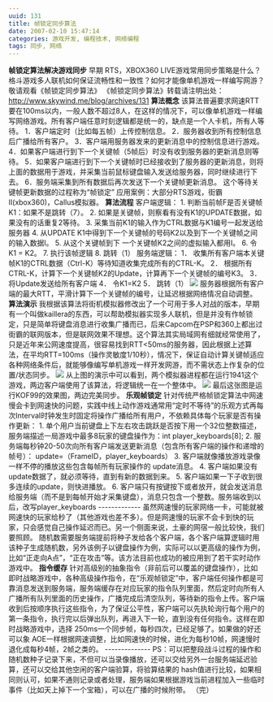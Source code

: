 ```yaml
---
uuid: 131
title: 帧锁定同步算法
date: 2007-02-10 15:47:14
categories: 游戏开发, 编程技术, 网络编程
tags: 同步, 网络
---
```

**帧锁定算法解决游戏同步** 早期 RTS，XBOX360 LIVE游戏常用同步策略是什么？格斗游戏多人联机如何保证流畅性和一致性？如何才能像单机游戏一样编写网游？敬请观看《帧锁定同步算法》 《帧锁定同步算法》转载请注明出处：<http://www.skywind.me/blog/archives/131> **算法概念** 该算法普遍要求网速RTT要在100ms以内，一般人数不超过8人，在这样的情况下，可以像单机游戏一样编写网络游戏。所有客户端任意时刻逻辑都是统一的，缺点是一个人卡机，所有人等待。 1．客户端定时（比如每五帧）上传控制信息。 2．服务器收到所有控制信息后广播给所有客户。 3．客户端用服务器发来的更新消息中的控制信息进行游戏。 4．如果客户端进行到下一个关键帧（5帧后）时没有收到服务器的更新消息则等待。 5．如果客户端进行到下一个关键帧时已经接收到了服务器的更新消息，则将上面的数据用于游戏，并采集当前鼠标键盘输入发送给服务器，同时继续进行下去。 6．服务端采集到所有数据后再次发送下一个关键帧更新消息。 这个等待关键帧更新数据的过程称为“帧锁定” 应用案例：大部分RTS游戏，街霸II(xbox360)，Callus模拟器。 **算法流程** 客户端逻辑： 1\. 判断当前帧F是否关键帧K1：如果不是跳转（7）。 2\. 如果是关键帧，则察看有没有K1的UPDATE数据，如果没有的话重复2等待。 3\. 采集当前K1的输入作为CTRL数据与K1编号一起发送给服务器 4\. 从UPDATE K1中得到下一个关键帧的号码K2以及到下一个关键帧之间的输入数据I。 5\. 从这个关键帧到下 一个关键帧K2之间的虚拟输入都用I。 6\. 令K1 = K2。 7\. 执行该帧逻辑 8\. 跳转（1） 服务端逻辑： 1． 收集所有客户端本关键帧K1的CTRL数据（Ctrl-K）等待知道收集完成所有的CTRL-K。 2． 根据所有CTRL-K，计算下一个关键帧K2的Update，计算再下一个关键帧的编号K3。 3． 将Update发送给所有客户端 4． 令K1=K2 5． 跳转（1） ![](https://skywind3000.github.io/images/blog/wp-content/2011/04/framelock1.png) 服务器根据所有客户端的最大RTT，平滑计算下一个关键帧的编号，让延迟根据网络情况自动调整。 **算法演示** 我根据该算法将街机模拟器修改出了一个可用于多人对战的版本，早期有一个叫做kaillera的东西，可以帮助模拟器实现多人联机，但是并没有作帧锁定，只是简单将键盘消息进行收集广播而已，后来Capcom在PSP和360上都出过街霸的联网版本，但是联网效果不理想。这个算法其实局域网有细就经常使用了，只是近年来公网速度提高，很容易找到RTT<50ms的服务器，因此根据上述算法，在平均RTT=100ms（操作灵敏度1/10秒），情况下，保证自动计算关键帧适应各种网络条件后，就能够像编写单机游戏一样开发网游，而不需状态上作复杂的位置/状态同步。 ![](https://skywind3000.github.io/images/blog/wp-content/2011/04/framelock2.png) 从上图的演示中可以看到，两个模拟器进程都在运行1941这个游戏，两边客户端使用了该算法，将逻辑统一在一个整体中。 ![](https://skywind3000.github.io/images/blog/wp-content/2011/04/framelock3.png) 最后这张图是运行KOF99的效果图，两边完美同步。 **乐观帧锁定** 针对传统严格帧锁定算法中网速慢会卡到网速快的问题，实践中线上动作游戏通常用“定时不等待”的乐观方式再每次Interval时钟发生时固定将操作广播给所有用户，不依赖具体每个玩家是否有操作更新： 1\. 单个用户当前键盘上下左右攻击跳跃是否按下用一个32位整数描述，服务端描述一局游戏中最多8玩家的键盘操作为：int player_keyboards[8]; 2\. 服务端每秒钟20-50次向所有客户端发送更新消息（包含所有客户端的操作和递增的帧号）： update=（FrameID，player_keyboards） 3\. 客户端就像播放游戏录像一样不停的播放这些包含每帧所有玩家操作的 update消息。 4\. 客户端如果没有update数据了，就必须等待，直到有新的数据到来。 5\. 客户端如果一下子收到很多连续的update，则快进播放。 6\. 客户端只有按键按下或者放开，就会发送消息给服务端（而不是到每帧开始才采集键盘），消息只包含一个整数。服务端收到以后，改写player_keyboards \------------- 虽然网速慢的玩家网络一卡，可能就被网速快的玩家给秒了（其他游戏也差不多）。但是网速慢的玩家不会卡到快的玩家，只会感觉自己操作延迟而已。另一个侧面来说，土豪的网宿一般比较快，我们要照顾。 随机数需要服务端提前将种子发给各个客户端，各个客户端算逻辑时用该种子生成随机数，另外该例子以键盘操作为例，实际可以以更高级的操作为例，比如“正走向A点”，“正在攻击”等。该方法目前也成功的被应用到了若干实时动作游戏中。 **指令缓存** 针对高级别的抽象指令（非前后可以覆盖的键盘操作），比如即时战略游戏中，各种高级操作指令，在“乐观帧锁定”中，客户端任何操作都是可靠消息发送到服务端，服务端缓存在对应玩家的指令队列里面，然后定时向所有人广播所有队列里面的历史操作，广播完成后清空队列，等待新的指令上传。客户端收到后按顺序执行这些指令，为了保证公平性，客户端可以先执轮询行每个用户的第一条指令，执行完以后弹出队列，再进入下一轮，直到没有任何指令。这样在即时战略游戏中，选择 250ms一个同步帧，每秒四次，已经足够了。如果做的好还可以象 AOE一样根据网速调整，比如网速快的时候，进化为每秒10帧，网速慢时退化成每秒4帧，2帧之类的。 \-------------- PS：可以把整段战斗过程的操作和随机数种子记录下来，不但可以当录像播放，还可以交给另外一台服务端延迟验算，还可以交给其他空闲的客户端验算，将验算结果的 hash值进行比较，如果相同则认可，如果不通则记录或者处理，服务端如果根据游戏当前进程加入一些临时事件（比如天上掉下一个宝箱），可以在广播的时候附带。 （完）


